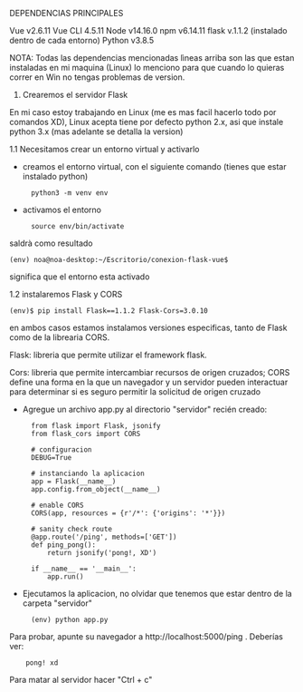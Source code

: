 DEPENDENCIAS PRINCIPALES

Vue v2.6.11
Vue CLI 4.5.11
Node v14.16.0
npm v6.14.11
flask v.1.1.2 (instalado dentro de cada entorno)
Python v3.8.5

NOTA: Todas las dependencias mencionadas lìneas arriba son las que estan instaladas en mi maquina (Linux) lo menciono para que cuando lo quieras correr en Win no tengas problemas de version.

1. Crearemos el servidor Flask

En mi caso estoy trabajando en Linux (me es mas facil hacerlo todo por comandos XD), Linux acepta tiene por defecto python 2.x, asi que instale python 3.x (mas adelante se detalla la version)

1.1 Necesitamos crear un entorno virtual y activarlo

- creamos el entorno virtual, con el siguiente comando (tienes que estar instalado python)


        python3 -m venv env

- activamos el entorno

        source env/bin/activate

saldrà como resultado

    (env) noa@noa-desktop:~/Escritorio/conexion-flask-vue$ 

significa que el entorno esta activado

1.2 instalaremos Flask y CORS

    (env)$ pip install Flask==1.1.2 Flask-Cors=3.0.10

en ambos casos estamos instalamos versiones especificas, tanto de Flask como de la librearia CORS.

Flask: libreria que permite utilizar el framework flask.

Cors: libreria que permite intercambiar recursos de origen cruzados; CORS define una forma en la que un navegador y un servidor pueden interactuar para determinar si es seguro permitir la solicitud de origen cruzado

- Agregue un archivo app.py al directorio "servidor" recién creado:

        from flask import Flask, jsonify
        from flask_cors import CORS

        # configuracion 
        DEBUG=True

        # instanciando la aplicacion
        app = Flask(__name__)
        app.config.from_object(__name__)

        # enable CORS
        CORS(app, resources = {r'/*': {'origins': '*'}})

        # sanity check route
        @app.route('/ping', methods=['GET'])
        def ping_pong():
            return jsonify('pong!, XD')

        if __name__ == '__main__':
            app.run()


- Ejecutamos la aplicacion, no olvidar que tenemos que estar dentro de la carpeta "servidor"

        (env) python app.py

Para probar, apunte su navegador a http://localhost:5000/ping . Deberías ver:

        pong! xd

Para matar al servidor hacer "Ctrl + c"